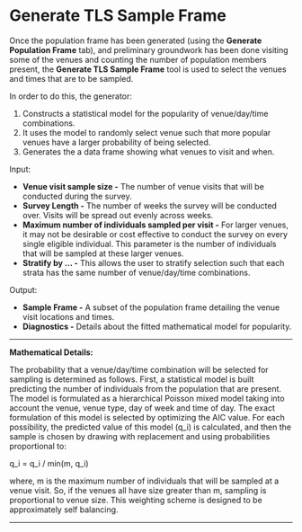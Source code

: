 # Generate TLS Sample Frame

Once the population frame has been generated (using the __Generate Population Frame__ tab), and preliminary groundwork has been done visiting some of the venues and counting the number of population members present, the __Generate TLS Sample Frame__ tool is used to select the venues and times that are to be sampled.

In order to do this, the generator:

1. Constructs a statistical model for the popularity of venue/day/time combinations.
2. It uses the model to randomly select venue such that more popular venues have a larger probability of being selected.
3. Generates the a data frame showing what venues to visit and when.

Input:

- **Venue visit sample size -** The number of venue visits that will be conducted during the survey.
- **Survey Length -** The number of weeks the survey will be conducted over. Visits will be spread out evenly across weeks.
- **Maximum number of individuals sampled per visit -** For larger venues, it may not be desirable or cost effective to conduct the survey on every single eligible individual. This parameter is the number of individuals that will be sampled at these larger venues.
- **Stratify by ... -** This allows the user to stratify selection such that each strata has the same number of venue/day/time combinations.

Output:

- **Sample Frame -** A subset of the population frame detailing the venue visit locations and times.
- **Diagnostics -** Details about the fitted mathematical model for popularity.

------
**Mathematical Details:**

The probability that a venue/day/time combination will be selected for sampling is determined as follows. First, a statistical model is built predicting the number of individuals from the population that are present. The model is formulated as a hierarchical Poisson mixed model taking into account the venue, venue type, day of week and time of day. The exact formulation of this model is selected by optimizing the AIC value. For each possibility, the predicted value of this model (q_i) is calculated, and then the sample is chosen by drawing with replacement and using probabilities proportional to:

q_i = q_i / min(m, q_i)

where, m is the maximum number of individuals that will be sampled at a venue visit. So, if the venues all have size greater than m, sampling is proportional to venue size. This weighting scheme is designed to be approximately self balancing.

-------
